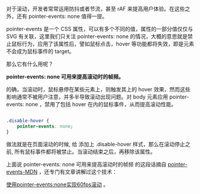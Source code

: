 
对于滚动，开发者常常运用防抖或者节流，甚至 rAF 来提高用户体验。在这些之外，还有 pointer-events: none 值得一提。

pointer-events 是一个 CSS 属性，可以有多个不同的值，属性的一部分值仅仅与 SVG 有关联，这里我们只关注 pointer-events: none 的情况，大概的意思就是禁止鼠标行为，应用了该属性后，譬如鼠标点击，hover 等功能都将失效，即是元素不会成为鼠标事件的 target。

那么它有什么用呢？

**pointer-events: none 可用来提高滚动时的帧频。**

的确，当滚动时，鼠标悬停在某些元素上，则触发其上的 hover 效果，然而这些影响通常不被用户注意，并多半导致滚动出现问题。对 body 元素应用 pointer-events: none ，禁用了包括 hover 在内的鼠标事件，从而提高滚动性能。

```css

.disable-hover {
    pointer-events: none;
}

```

做法就是在页面滚动的时候, 给 <body> 添加上 .disable-hover 样式，那么在滚动停止之前, 所有鼠标事件都将被禁止。当滚动结束之后，再移除该属性。

上面说 pointer-events: none 可用来提高滚动时的帧频 的这段话摘自 [pointer-events-MDN](https://developer.mozilla.org/zh-CN/docs/Web/CSS/pointer-events) ，还专门有文章讲解过这个技术：

[使用pointer-events:none实现60fps滚动](https://www.thecssninja.com/javascript/pointer-events-60fps) 。

